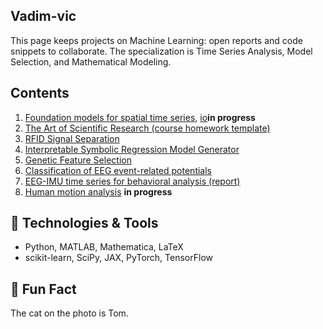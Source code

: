 ## Vadim-vic
This page keeps projects on Machine Learning: open reports and code snippets to collaborate. The specialization is Time Series Analysis, Model Selection, and Mathematical Modeling.

## Contents ##
1. [Foundation models for spatial time series](https://github.com/vadim-vic/foundation-ts), [io](https://vadim-vic.github.io/Foundation-ts/)**in progress**
2. [The Art of Scientific Research (course homework template)](https://github.com/vadim-vic/the-Art-homework)
3. [RFID Signal Separation](https://github.com/vadim-vic/Signal-separation#Readme.md)
4. [Interpretable Symbolic Regression Model Generator](https://github.com/vadim-vic/Symbolic-regression#Readme.md)
5. [Genetic Feature Selection](https://github.com/vadim-vic/Genetic_Feature_Selection)
6. [Classification of EEG event-related potentials](https://github.com/vadim-vic/EEG-ERP-precog)
7. [EEG-IMU time series for behavioral analysis (report)](https://github.com/vadim-vic/EEG-IMU)
8. [Human motion analysis](https://github.com/vadim-vic/IMU-motion-analysis) **in progress**

<!-- [List of repositories](https://github.com/vadim-vic?tab=repositories)-->
## 🔧 Technologies & Tools
- Python, MATLAB, Mathematica, LaTeX
- scikit-learn, SciPy, JAX, PyTorch, TensorFlow

<!--## 📈 GitHub Stats
![Your GitHub stats](https://github-readme-stats.vercel.app/api?username=yourusername&show_icons=true&hide_title=true)-->

## 🧠 Fun Fact
The cat on the photo is Tom.

<!--
 Jupyter Notebook Updated 3 weeks ago
 MATLAB Updated on Mar 14
pub Public
Publications and drafts
 TeX Updated on Feb 22
the-Art-homework Public template
The Art of Scientific Research in Machine Learning at m1p.org: homework
 TeX  2 Updated on Dec 6, 2024
EEG-IMU Public
 TeX Updated on Aug 14, 2024
m1p Private
Drafts of lectures for m1p
machine-learning
statistics
deep-learning
signal-processing
generative-model
functional-data-analysis
Updated on Jun 26, 2024
EEG-ERP-precog Public
Classification models for Event-related potentials of EEG
 Jupyter Notebook Updated on Jun 26, 2024
Deep_Direct_Discriminative_Decoder-D4- Public
Forked from MrRezaeiUofT/Deep_Direct_Discriminative_Decoder-D4-
 Python Updated on Jun 26, 2024
Genetic_Feature_Selection Public
 Python Updated on Jun 21, 2023
arl-eegmodels Public
Forked from vlawhern/arl-eegmodels
This is the Army Research Laboratory (ARL) EEGModels Project: A Collection of Convolutional Neural Network (CNN) models for EEG signal classification, using Keras and Tensorflow
 Python Other Updated on Mar 23, 2023
annotated-s4 Public
Forked from srush/annotated-s4
Implementation of https://srush.github.io/annotated-s4
 Python MIT License Updated on Feb 1, 2023
HTNet_generalized_decoding Public
Forked from BruntonUWBio/HTNet_generalized_decoding
ECoG/EEG neural network decoder that can generalize to unseen participants and recording modalities. Replicates our published results: https://doi.org/10.1088/1741-2552/abda0b.
-->

<!--
**vadim-vic/vadim-vic** is a ✨ _special_ ✨ repository because its `README.md` (this file) appears on your GitHub profile.

Here are some ideas to get you started:

- 🔭 I’m currently working on ...
- 🌱 I’m currently learning ...
- 👯 I’m looking to collaborate on ...
- 🤔 I’m looking for help with ...
- 💬 Ask me about ...
- 📫 How to reach me: ...
- 😄 Pronouns: ...
- ⚡ Fun fact: ...
-->
